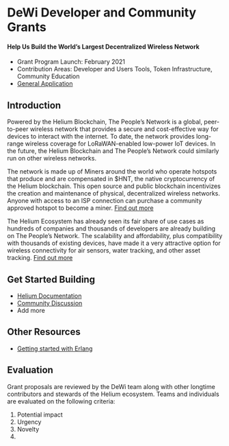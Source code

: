 # DeWi Developer and Community Grants
#### Help Us Build the World’s Largest Decentralized Wireless Network

* Grant Program Launch: February 2021
* Contribution Areas: Developer and Users Tools, Token Infrastructure, Community Education
* [General Application](https://br4aui5909k.typeform.com/to/D3wdDC0X)

## Introduction
Powered by the Helium Blockchain, The People’s Network is a global, peer-to-peer wireless network that provides a secure and cost-effective way for devices to interact with the internet. To date, the network provides long-range wireless coverage for LoRaWAN-enabled low-power IoT devices. In the future, the Helium Blockchain and The People’s Network could similarly run on other wireless networks.

The network is made up of Miners around the world who operate hotspots that produce and are compensated in $HNT, the native cryptocurrency of the Helium blockchain. This open source and public blockchain incentivizes the creation and maintenance of physical, decentralized wireless networks. Anyone with access to an ISP connection can purchase a community approved hotspot to become a miner. [Find out more](https://www.helium.com/mine)

The Helium Ecosystem has already seen its fair share of use cases as hundreds of companies and thousands of developers are already building on The People’s Network. The scalability and affordability, plus compatibility with thousands of existing devices, have made it a very attractive option for wireless connectivity for air sensors, water tracking, and other asset tracking. [Find out more](https://www.helium.com/use)

## Get Started Building

* [Helium Documentation](https://docs.helium.com/)
* [Community Discussion](https://discorg.gg/helium)
* Add more

## Other Resources

* [Getting started with Erlang](https://erlang.org/doc/getting_started/users_guide.html)

## Evaluation

Grant proposals are reviewed by the DeWi team along with other longtime contributors and stewards of the Helium ecosystem. Teams and individuals are evaluated on the following criteria:

1. Potential impact
2. Urgency
3. Novelty
4.
